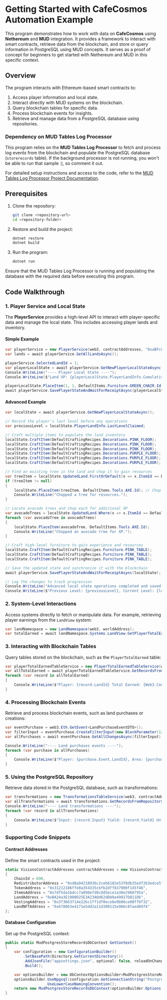 ﻿# Getting Started with CafeCosmos Automation Example

This program demonstrates how to work with data on **CafeCosmos** using **Nethereum** and **MUD** integration. It provides a framework to interact with smart contracts, retrieve data from the blockchain, and store or query information in PostgreSQL using MUD concepts. It serves as a proof of concept for beginners to get started with Nethereum and MUD in this specific context.

## Overview

The program interacts with Ethereum-based smart contracts to:

1. Access player information and local state.
2. Interact directly with MUD systems on the blockchain.
3. Query blockchain tables for specific data.
4. Process blockchain events for insights.
5. Retrieve and manage data from a PostgreSQL database using repositories.

### Dependency on MUD Tables Log Processor

This program relies on the **MUD Tables Log Processor** to fetch and process log events from the blockchain and populate the PostgreSQL database (`storerecords` table). If the background processor is not running, you won't be able to run that sample :), so comment it out.

For detailed setup instructions and access to the code, refer to the [MUD Tables Log Processor Project Documentation](#).

## Prerequisites

1. Clone the repository:
   ```sh
   git clone <repository-url>
   cd <repository-folder>
   ```

2. Restore and build the project:
   ```sh
   dotnet restore
   dotnet build
   ```

3. Run the program:
   ```sh
   dotnet run
   ```

Ensure that the MUD Tables Log Processor is running and populating the database with the required data before executing this program.

## Code Walkthrough

### 1. Player Service and Local State

The **PlayerService** provides a high-level API to interact with player-specific data and manage the local state. This includes accessing player lands and inventory.

#### Simple Example

```csharp
var playerService = new PlayerService(web3, contractAddresses, "0xaBFc86CfAA33777eC854877b5f5eBA4038Da40F4");
var lands = await playerService.GetAllLandsAsync();

playerService.SelectedLandId = 1;
var playerLocalState = await playerService.GetNewPlayerLocalStateAsync();
Console.WriteLine("---- Player Local State ----");
Console.WriteLine($"Land XP: {playerLocalState.PlayerLandInfo.CumulativeXp} Land Name: {playerLocalState.LandName}");

playerLocalState.PlaceItem(1, 1, DefaultItems.Furniture.GREEN_CHAIR.Id);
await playerService.SavePlayerStateAndWaitForReceiptAsync(playerLocalState);
```

#### Advanced Example

```csharp
var localState = await playerService.GetNewPlayerLocalStateAsync();

// Record the player's last level before any operations
var previousLevel = localState.PlayerLandInfo.LastLevelClaimed;

// Craft multiple items to populate the land inventory
localState.CraftItem(DefaultCraftingRecipes.Decorations.PINK_FLOOR);
localState.CraftItem(DefaultCraftingRecipes.Decorations.PINK_FLOOR);
localState.CraftItem(DefaultCraftingRecipes.Decorations.PINK_FLOOR);
localState.CraftItem(DefaultCraftingRecipes.Decorations.PURPLE_FLOOR);
localState.CraftItem(DefaultCraftingRecipes.Decorations.PURPLE_FLOOR);
localState.CraftItem(DefaultCraftingRecipes.Decorations.PURPLE_FLOOR);

// Find an existing tree in the land and chop it to gain resources
var treeItem = localState.UpdatedLand.FirstOrDefault(x => x.ItemId == DefaultItems.Trees.SIMPLE_TREE.Id);
if (treeItem != null)
{
    localState.PlaceItem(treeItem, DefaultItems.Tools.AXE.Id); // Chop the tree
    Console.WriteLine("Chopped a tree for resources.");
}

// Locate avocado trees and chop each for additional XP
var avocadoTrees = localState.UpdatedLand.Where(x => x.ItemId == DefaultItems.Trees.AVOCADO_TREE.Id);
foreach (var avocadoTree in avocadoTrees)
{
    localState.PlaceItem(avocadoTree, DefaultItems.Tools.AXE.Id);
    Console.WriteLine("Chopped an avocado tree for XP.");
}

// Craft high-level furniture to gain experience and resources
localState.CraftItem(DefaultCraftingRecipes.Furniture.PINK_TABLE);
localState.CraftItem(DefaultCraftingRecipes.Furniture.PINK_TABLE);
localState.CraftItem(DefaultCraftingRecipes.Furniture.PINK_TABLE);

// Save the updated state and synchronize it with the blockchain
await playerService.SavePlayerStateAndWaitForReceiptAsync(localState);

// Log the changes to track progression
Console.WriteLine("Advanced local state operations completed and saved.");
Console.WriteLine($"Previous Level: {previousLevel}, Current Level: {localState.PlayerLandInfo.LastLevelClaimed}");
```

### 2. System-Level Interactions

Access systems directly to fetch or manipulate data. For example, retrieving player earnings from the `LandView` system:

```csharp
var landNamespace = new LandNamespace(web3, worldAddress);
var totalEarned = await landNamespace.Systems.LandView.GetPlayerTotalEarnedAsync(1);
```

### 3. Interacting with Blockchain Tables

Query tables stored on the blockchain, such as the `PlayerTotalEarned` table:

```csharp
var playerTotalEarnedTableService = new PlayerTotalEarnedTableService(web3, worldAddress);
var allTotalEarned = await playerTotalEarnedTableService.GetRecordsFromRepository(mudPostgresStoreRecordsTableRepository);
foreach (var record in allTotalEarned)
{
    Console.WriteLine($"Player: {record.LandId} Total Earned: {Web3.Convert.FromWei(record.TotalEarned)}, Total Spent: {Web3.Convert.FromWei(record.TotalSpent)}");
}
```

### 4. Processing Blockchain Events

Retrieve and process blockchain events, such as land purchases or creations:

```csharp
var eventPurchase = web3.Eth.GetEvent<LandPurchaseEventDTO>();
var filterInput = eventPurchase.CreateFilterInput(new BlockParameter(12138750), null);
var allPurchases = await eventPurchase.GetAllChangesAsync(filterInput);

Console.WriteLine("---- Land purchases events ----");
foreach (var purchase in allPurchases)
{
    Console.WriteLine($"Player: {purchase.Event.LandId}, Area: {purchase.Event.Area}, Cost: {purchase.Event.Cost}");
}
```

### 5. Using the PostgreSQL Repository

Retrieve data stored in the PostgreSQL database, such as transformations:

```csharp
var transformations = new TransformationsTableService(web3, contractAddresses.LandAddress);
var allTransformations = await transformations.GetRecordsFromRepository(mudPostgresStoreRecordsTableRepository);
Console.WriteLine("---- Land transformations ----");
foreach (var record in allTransformations)
{
    Console.WriteLine($"Input: {record.Input} Yield: {record.Yield} UnlockTime: {record.UnlockTime}");
}
```

### Supporting Code Snippets

#### Contract Addresses

Define the smart contracts used in the project:

```csharp
static VisionsContractAddresses contractAddresses = new VisionsContractAddresses
{
    ChainId = 690,
    RedistributorAddress = "0xd8a94218936c2ceb6182e53f0db35edf263edce5",
    TokenAddress = "0x31212186ffe0a354335cbfb2dff837900f145f46",
    ItemsAddress = "0x7df5da1bdcc7a890efd8c8d5ece1a38e2968795a",
    LandAddress = "0xBA24a3E1980D25E3A23A0d62dDA9a49917D811D6",
    VestingAddress = "0x3f3663714e22bc1ff1df0ece6e9b06ce08ff0f32",
    LandNFTAddress = "0x678063e4171e5dd2a11d380115e986c8faed8974"
};
```

#### Database Configuration

Set up the PostgreSQL context:

```csharp
public static MudPostgresStoreRecordsDbContext GetContext()
{
    var configuration = new ConfigurationBuilder()
        .SetBasePath(Directory.GetCurrentDirectory())
        .AddJsonFile("appsettings.json", optional: false, reloadOnChange: true)
        .Build();

    var optionsBuilder = new DbContextOptionsBuilder<MudPostgresStoreRecordsDbContext>();
    optionsBuilder.UseNpgsql(configuration.GetConnectionString("PostgresConnection"))
                  .UseLowerCaseNamingConvention();
    return new MudPostgresStoreRecordsDbContext(optionsBuilder.Options);
}
```


